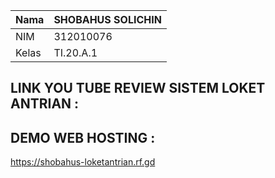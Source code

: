 | Nama      | SHOBAHUS SOLICHIN |
| ----------- | ----------- |
| NIM     | 312010076      |
| Kelas   | TI.20.A.1        |

## LINK YOU TUBE REVIEW SISTEM LOKET ANTRIAN :

## DEMO WEB HOSTING :
https://shobahus-loketantrian.rf.gd